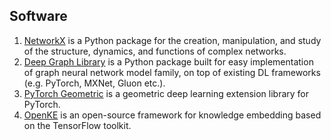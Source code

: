 ##  Software ##
 1. [NetworkX](https://networkx.github.io/) is a Python package for the creation, manipulation, and study of the structure, dynamics, and functions of complex networks.
 2. [Deep Graph Library](https://docs.dgl.ai/) is a Python package built for easy implementation of graph neural network model family, on top of existing DL frameworks (e.g. PyTorch, MXNet, Gluon etc.).
 3. [PyTorch Geometric](https://rusty1s.github.io/pytorch_geometric/build/html/index.html) is a geometric deep learning extension library for PyTorch.
 4. [OpenKE](http://139.129.163.161/home) is an open-source framework for knowledge embedding based on the TensorFlow toolkit.
